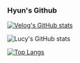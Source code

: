 ### Hyun's Github

<!--
**Seohyun-Back/Seohyun-Back** is a ✨ _special_ ✨ repository because its `README.md` (this file) appears on your GitHub profile.

Here are some ideas to get you started:

- 🔭 I’m currently working on ...
- 🌱 I’m currently learning ...
- 👯 I’m looking to collaborate on ...
- 🤔 I’m looking for help with ...
- 💬 Ask me about ...
- 📫 How to reach me: ...
- 😄 Pronouns: ...
- ⚡ Fun fact: ...
-->
[![Velog's GitHub stats](https://velog-readme-stats.vercel.app/api/badge?name=Velog)](https://velog.io/@lucymail100) 

![Lucy's GitHub stats](https://github-readme-stats.vercel.app/api?username=Seohyun-Back&show_icons=true&theme=holi )

[![Top Langs](https://github-readme-stats.vercel.app/api/top-langs/?username=Seohyun-Back)](https://github.com/Seohyun-Back/github-readme-stats)
